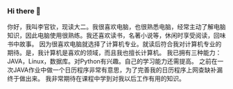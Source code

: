 ### Hi there 👋
你好，我叫李官钦，现读大二。我很喜欢电脑，也很熟悉电脑，经常主动了解电脑知识，因此电脑使用很熟练。我还喜欢读书，名著小说等，休闲时享受阅读，回味书中故事。
因为很喜欢电脑就选择了计算机专业。就读后符合我对计算机专业的期待。是，我计算机是喜欢的领域，而且我也擅长计算机。
我已拥有三种能力：JAVA，Linux，数据库。对Python有兴趣。自己的学习能力还需提高。
之前在一次JAVA作业中做一个日历程序非常有意思，为了完善我的日历程序上网查缺补漏终于做出来。
我非常期待在课程中学到对我以后工作有用的知识。
